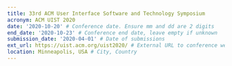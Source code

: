 ```yaml
---
title: 33rd ACM User Interface Software and Technology Symposium
acronym: ACM UIST 2020
date: '2020-10-20' # Conference date. Ensure mm and dd are 2 digits
end_date: '2020-10-23' # Conference end date, leave empty if unknown
submission_date: '2020-04-01' # Date of submissions
ext_url: https://uist.acm.org/uist2020/ # External URL to conference website
location: Minneapolis, USA # City, Country
---
```


